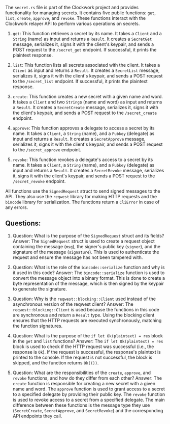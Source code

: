 
The `secret.rs` file is part of the Clockwork project and provides functionality for managing secrets. It contains five public functions: `get`, `list`, `create`, `approve`, and `revoke`. These functions interact with the Clockwork relayer API to perform various operations on secrets.

1. `get`: This function retrieves a secret by its name. It takes a `Client` and a `String` (name) as input and returns a `Result`. It creates a `SecretGet` message, serializes it, signs it with the client's keypair, and sends a POST request to the `/secret_get` endpoint. If successful, it prints the plaintext response.

2. `list`: This function lists all secrets associated with the client. It takes a `Client` as input and returns a `Result`. It creates a `SecretList` message, serializes it, signs it with the client's keypair, and sends a POST request to the `/secret_list` endpoint. If successful, it prints the plaintext response.

3. `create`: This function creates a new secret with a given name and word. It takes a `Client` and two `String`s (name and word) as input and returns a `Result`. It creates a `SecretCreate` message, serializes it, signs it with the client's keypair, and sends a POST request to the `/secret_create` endpoint.

4. `approve`: This function approves a delegate to access a secret by its name. It takes a `Client`, a `String` (name), and a `Pubkey` (delegate) as input and returns a `Result`. It creates a `SecretApprove` message, serializes it, signs it with the client's keypair, and sends a POST request to the `/secret_approve` endpoint.

5. `revoke`: This function revokes a delegate's access to a secret by its name. It takes a `Client`, a `String` (name), and a `Pubkey` (delegate) as input and returns a `Result`. It creates a `SecretRevoke` message, serializes it, signs it with the client's keypair, and sends a POST request to the `/secret_revoke` endpoint.

All functions use the `SignedRequest` struct to send signed messages to the API. They also use the `reqwest` library for making HTTP requests and the `bincode` library for serialization. The functions return a `CliError` in case of any errors.
## Questions: 
 1. Question: What is the purpose of the `SignedRequest` struct and its fields?
   Answer: The `SignedRequest` struct is used to create a request object containing the message (`msg`), the signer's public key (`signer`), and the signature of the message (`signature`). This is used to authenticate the request and ensure the message has not been tampered with.

2. Question: What is the role of the `bincode::serialize` function and why is it used in this code?
   Answer: The `bincode::serialize` function is used to convert the message object into a binary format. This is done to create a byte representation of the message, which is then signed by the keypair to generate the signature.

3. Question: Why is the `reqwest::blocking::Client` used instead of the asynchronous version of the reqwest client?
   Answer: The `reqwest::blocking::Client` is used because the functions in this code are synchronous and return a `Result` type. Using the blocking client ensures that the HTTP requests are executed synchronously, matching the function signatures.

4. Question: What is the purpose of the `if let Ok(plaintext) = res` block in the `get` and `list` functions?
   Answer: The `if let Ok(plaintext) = res` block is used to check if the HTTP request was successful (i.e., the response is `Ok`). If the request is successful, the response's plaintext is printed to the console. If the request is not successful, the block is skipped, and the function returns `Ok(())`.

5. Question: What are the responsibilities of the `create`, `approve`, and `revoke` functions, and how do they differ from each other?
   Answer: The `create` function is responsible for creating a new secret with a given name and word. The `approve` function is used to grant access to a secret to a specified delegate by providing their public key. The `revoke` function is used to revoke access to a secret from a specified delegate. The main difference between these functions is the message type they use (`SecretCreate`, `SecretApprove`, and `SecretRevoke`) and the corresponding API endpoints they call.
    